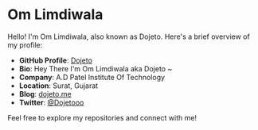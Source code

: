 # Om Limdiwala

Hello! I'm Om Limdiwala, also known as Dojeto. Here's a brief overview of my profile:

- **GitHub Profile**: [Dojeto](https://github.com/Dojeto)
- **Bio**: Hey There I'm Om Limdiwala aka Dojeto ~
- **Company**: A.D Patel Institute Of Technology
- **Location**: Surat, Gujarat
- **Blog**: [dojeto.me](https://www.dojeto.me/)
- **Twitter**: [@Dojetooo](https://twitter.com/Dojetooo)

Feel free to explore my repositories and connect with me!
